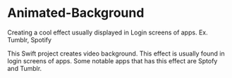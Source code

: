 # Animated-Background
Creating a cool effect usually displayed in Login screens of apps. Ex. Tumblr, Spotify <Br>

This Swift project creates video background. This effect is usually found in login screens of apps. Some notable apps that has this effect are Sptofy and Tumblr. <br>
